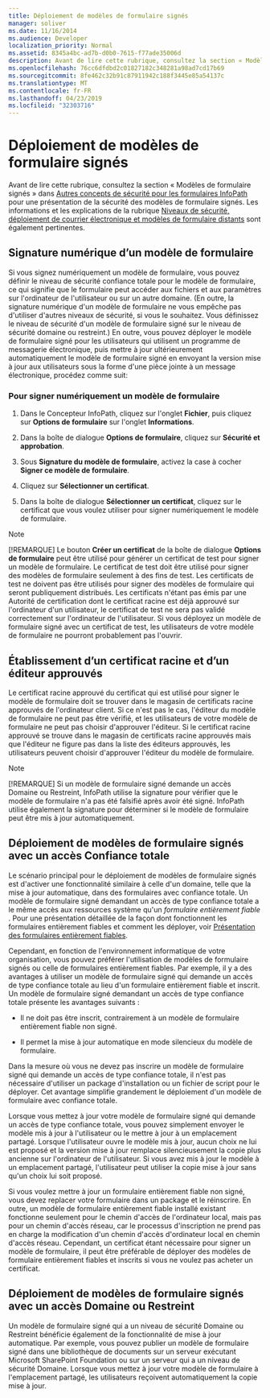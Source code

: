 ```yaml
---
title: Déploiement de modèles de formulaire signés
manager: soliver
ms.date: 11/16/2014
ms.audience: Developer
localization_priority: Normal
ms.assetid: 8345a4bc-ad7b-d0b0-7615-f77ade35006d
description: Avant de lire cette rubrique, consultez la section « Modèles de formulaire signés » dans Autres concepts de sécurité pour les formulaires InfoPath pour une présentation de la sécurité des modèles de formulaire signés. Les informations et les explications de la rubrique Niveaux de sécurité, déploiement de courrier électronique et modèles de formulaire distants sont également pertinentes.
ms.openlocfilehash: 76cc6dfdbd2c01827182c348281a98ad7cd17b69
ms.sourcegitcommit: 8fe462c32b91c87911942c188f3445e85a54137c
ms.translationtype: MT
ms.contentlocale: fr-FR
ms.lasthandoff: 04/23/2019
ms.locfileid: "32303716"
---
```

# <a name="deploying-signed-infopath-form-templates"></a>Déploiement de modèles de formulaire signés

Avant de lire cette rubrique, consultez la section « Modèles de formulaire signés » dans [Autres concepts de sécurité pour les formulaires InfoPath](additional-infopath-form-security-concepts.md) pour une présentation de la sécurité des modèles de formulaire signés. Les informations et les explications de la rubrique [Niveaux de sécurité, déploiement de courrier électronique et modèles de formulaire distants](security-levels-email-deployment-and-remote-form-templates.md) sont également pertinentes. 
  
## <a name="digitally-signing-a-form-template"></a>Signature numérique d’un modèle de formulaire

Si vous signez numériquement un modèle de formulaire, vous pouvez définir le niveau de sécurité confiance totale pour le modèle de formulaire, ce qui signifie que le formulaire peut accéder aux fichiers et aux paramètres sur l'ordinateur de l'utilisateur ou sur un autre domaine. (En outre, la signature numérique d'un modèle de formulaire ne vous empêche pas d'utiliser d'autres niveaux de sécurité, si vous le souhaitez. Vous définissez le niveau de sécurité d'un modèle de formulaire signé sur le niveau de sécurité domaine ou restreint.) En outre, vous pouvez déployer le modèle de formulaire signé pour les utilisateurs qui utilisent un programme de messagerie électronique, puis mettre à jour ultérieurement automatiquement le modèle de formulaire signé en envoyant la version mise à jour aux utilisateurs sous la forme d'une pièce jointe à un message électronique, procédez comme suit:
  
### <a name="to-digitally-sign-a-form-template"></a>Pour signer numériquement un modèle de formulaire

1. Dans le Concepteur InfoPath, cliquez sur l'onglet **Fichier**, puis cliquez sur **Options de formulaire** sur l'onglet **Informations**. 
    
2. Dans la boîte de dialogue **Options de formulaire**, cliquez sur **Sécurité et approbation**. 
    
3. Sous **Signature du modèle de formulaire**, activez la case à cocher **Signer ce modèle de formulaire**. 
    
4. Cliquez sur **Sélectionner un certificat**.
    
5. Dans la boîte de dialogue **Sélectionner un certificat**, cliquez sur le certificat que vous voulez utiliser pour signer numériquement le modèle de formulaire. 
    
> [!NOTE]
> [!REMARQUE] Le bouton **Créer un certificat** de la boîte de dialogue **Options de formulaire** peut être utilisé pour générer un certificat de test pour signer un modèle de formulaire. Le certificat de test doit être utilisé pour signer des modèles de formulaire seulement à des fins de test. Les certificats de test ne doivent pas être utilisés pour signer des modèles de formulaire qui seront publiquement distribués. Les certificats n'étant pas émis par une Autorité de certification dont le certificat racine est déjà approuvé sur l'ordinateur d'un utilisateur, le certificat de test ne sera pas validé correctement sur l'ordinateur de l'utilisateur. Si vous déployez un modèle de formulaire signé avec un certificat de test, les utilisateurs de votre modèle de formulaire ne pourront probablement pas l'ouvrir. 
  
## <a name="establishing-a-trusted-root-certificate-and-publisher"></a>Établissement d’un certificat racine et d’un éditeur approuvés

 Le certificat racine approuvé du certificat qui est utilisé pour signer le modèle de formulaire doit se trouver dans le magasin de certificats racine approuvés de l'ordinateur client. Si ce n'est pas le cas, l'éditeur du modèle de formulaire ne peut pas être vérifié, et les utilisateurs de votre modèle de formulaire ne peut pas choisir d'approuver l'éditeur. Si le certificat racine approuvé se trouve dans le magasin de certificats racine approuvés mais que l'éditeur ne figure pas dans la liste des éditeurs approuvés, les utilisateurs peuvent choisir d'approuver l'éditeur du modèle de formulaire. 
  
> [!NOTE]
> [!REMARQUE] Si un modèle de formulaire signé demande un accès Domaine ou Restreint, InfoPath utilise la signature pour vérifier que le modèle de formulaire n'a pas été falsifié après avoir été signé. InfoPath utilise également la signature pour déterminer si le modèle de formulaire peut être mis à jour automatiquement. 
  
## <a name="deploying-signed-form-templates-with-full-trust-access"></a>Déploiement de modèles de formulaire signés avec un accès Confiance totale

Le scénario principal pour le déploiement de modèles de formulaire signés est d'activer une fonctionnalité similaire à celle d'un domaine, telle que la mise à jour automatique, dans des formulaires avec confiance totale. Un modèle de formulaire signé demandant un accès de type confiance totale a le même accès aux ressources système qu'un  *formulaire entièrement fiable*  . Pour une présentation détaillée de la façon dont fonctionnent les formulaires entièrement fiables et comment les déployer, voir [Présentation des formulaires entièrement fiables](understanding-fully-trusted-forms.md).
  
Cependant, en fonction de l'environnement informatique de votre organisation, vous pouvez préférer l'utilisation de modèles de formulaire signés ou celle de formulaires entièrement fiables. Par exemple, il y a des avantages à utiliser un modèle de formulaire signé qui demande un accès de type confiance totale au lieu d'un formulaire entièrement fiable et inscrit. Un modèle de formulaire signé demandant un accès de type confiance totale présente les avantages suivants :
  
- Il ne doit pas être inscrit, contrairement à un modèle de formulaire entièrement fiable non signé.
    
- Il permet la mise à jour automatique en mode silencieux du modèle de formulaire.
    
Dans la mesure où vous ne devez pas inscrire un modèle de formulaire signé qui demande un accès de type confiance totale, il n'est pas nécessaire d'utiliser un package d'installation ou un fichier de script pour le déployer. Cet avantage simplifie grandement le déploiement d'un modèle de formulaire avec confiance totale.
  
Lorsque vous mettez à jour votre modèle de formulaire signé qui demande un accès de type confiance totale, vous pouvez simplement envoyer le modèle mis à jour à l'utilisateur ou le mettre à jour à un emplacement partagé. Lorsque l'utilisateur ouvre le modèle mis à jour, aucun choix ne lui est proposé et la version mise à jour remplace silencieusement la copie plus ancienne sur l'ordinateur de l'utilisateur. Si vous avez mis à jour le modèle à un emplacement partagé, l'utilisateur peut utiliser la copie mise à jour sans qu'un choix lui soit proposé.
  
Si vous voulez mettre à jour un formulaire entièrement fiable non signé, vous devez replacer votre formulaire dans un package et le réinscrire. En outre, un modèle de formulaire entièrement fiable installé existant fonctionne seulement pour le chemin d'accès de l'ordinateur local, mais pas pour un chemin d'accès réseau, car le processus d'inscription ne prend pas en charge la modification d'un chemin d'accès d'ordinateur local en chemin d'accès réseau. Cependant, un certificat étant nécessaire pour signer un modèle de formulaire, il peut être préférable de déployer des modèles de formulaire entièrement fiables et inscrits si vous ne voulez pas acheter un certificat.
  
## <a name="deploying-signed-form-templates-with-domain-or-restricted-access"></a>Déploiement de modèles de formulaire signés avec un accès Domaine ou Restreint

Un modèle de formulaire signé qui a un niveau de sécurité Domaine ou Restreint bénéficie également de la fonctionnalité de mise à jour automatique. Par exemple, vous pouvez publier un modèle de formulaire signé dans une bibliothèque de documents sur un serveur exécutant Microsoft SharePoint Foundation ou sur un serveur qui a un niveau de sécurité Domaine. Lorsque vous mettez à jour votre modèle de formulaire à l'emplacement partagé, les utilisateurs reçoivent automatiquement la copie mise à jour.
  

